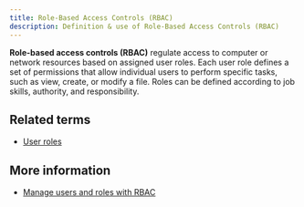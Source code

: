 ```yaml
---
title: Role-Based Access Controls (RBAC)
description: Definition & use of Role-Based Access Controls (RBAC)
---
```


**Role-based access controls (RBAC)** regulate access to computer or network resources based on assigned user roles. Each user role defines a set of permissions that allow individual users to perform specific tasks, such as view, create, or modify a file. Roles can be defined according to job skills, authority, and responsibility.

## Related terms

- [User roles](../user-roles)

## More information

- [Manage users and roles with RBAC](/measure_iq/admin-guides/set-up-an-authentication-provider-sso)
